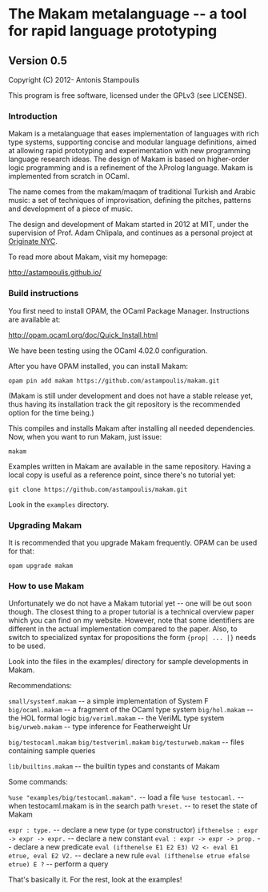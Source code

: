 # The Makam metalanguage -- a tool for rapid language prototyping
## Version 0.5

Copyright (C) 2012- Antonis Stampoulis

This program is free software, licensed under the GPLv3 (see LICENSE).

### Introduction

Makam is a metalanguage that eases implementation of languages with rich type systems, supporting
concise and modular language definitions, aimed at allowing rapid prototyping and experimentation
with new programming language research ideas. The design of Makam is based on higher-order logic
programming and is a refinement of the λProlog language. Makam is implemented from scratch in OCaml.

The name comes from the makam/maqam of traditional Turkish and Arabic music: a set of
techniques of improvisation, defining the pitches, patterns and development of a piece of music.

The design and development of Makam started in 2012 at MIT, under the supervision of Prof. Adam
Chlipala, and continues as a personal project at [Originate NYC](http://www.originate.com/).

To read more about Makam, visit my homepage:

<http://astampoulis.github.io/>


### Build instructions

You first need to install OPAM, the OCaml Package Manager. Instructions are available at:

<http://opam.ocaml.org/doc/Quick_Install.html>

We have been testing using the OCaml 4.02.0 configuration.

After you have OPAM installed, you can install Makam:

    opam pin add makam https://github.com/astampoulis/makam.git

(Makam is still under development and does not have a stable release yet, thus having its
installation track the git repository is the recommended option for the time being.)

This compiles and installs Makam after installing all needed dependencies.
Now, when you want to run Makam, just issue:

    makam

Examples written in Makam are available in the same repository. Having a local copy
is useful as a reference point, since there's no tutorial yet:

    git clone https://github.com/astampoulis/makam.git

Look in the `examples` directory.

### Upgrading Makam

It is recommended that you upgrade Makam frequently. OPAM can be used for that:

    opam upgrade makam

### How to use Makam

Unfortunately we do not have a Makam tutorial yet -- one will be out soon though.
The closest thing to a proper tutorial is a technical overview paper which you can
find on my website. However, note that some identifiers are different in the
actual implementation compared to the paper. Also, to switch to specialized syntax
for propositions the form `{prop| ... |}` needs to be used.

Look into the files in the examples/ directory for sample developments in Makam.

Recommendations:

`small/systemf.makam`  -- a simple implementation of System F
`big/ocaml.makam`      -- a fragment of the OCaml type system
`big/hol.makam`        -- the HOL formal logic
`big/veriml.makam`     -- the VeriML type system
`big/urweb.makam`      -- type inference for Featherweight Ur

`big/testocaml.makam`
`big/testveriml.makam`
`big/testurweb.makam`  -- files containing sample queries

`lib/builtins.makam`   -- the builtin types and constants of Makam

Some commands:

`%use "examples/big/testocaml.makam".`       -- load a file
`%use testocaml.`                            -- when testocaml.makam is in the
                                                search path
`%reset.`                                    -- to reset the state of Makam

`expr : type.`                               -- declare a new type
                                                (or type constructor)
`ifthenelse : expr -> expr -> expr.`         -- declare a new constant
`eval : expr -> expr -> prop.`               -- declare a new predicate
`eval (ifthenelse E1 E2 E3) V2 <- eval E1 etrue, eval E2 V2.`
                                         -- declare a new rule
`eval (ifthenelse etrue efalse etrue) E ?` -- perform a query

That's basically it. For the rest, look at the examples!
